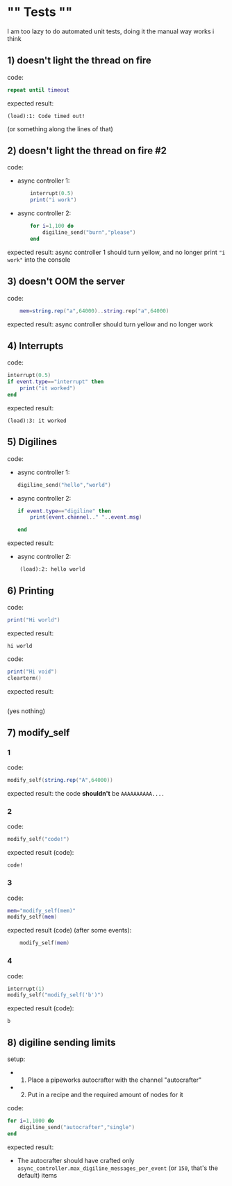 # "" Tests ""

I am too lazy to do automated unit tests, doing it the manual way works i think

## 1) doesn't light the thread on fire
code:
```lua
repeat until timeout
```
expected result:
```
(load):1: Code timed out!
``` 
(or something along the lines of that)
## 2) doesn't light the thread on fire #2
code:

- async controller 1:
    ```lua
        interrupt(0.5)
        print("i work")
    ```
- async controller 2:
    ```lua
        for i=1,100 do
            digiline_send("burn","please") 
        end
    ```
expected result: async controller 1 should turn yellow, and no longer print `"i work"` into the console
## 3) doesn't OOM the server
code:
```lua
    mem=string.rep("a",64000)..string.rep("a",64000)
```
expected result: async controller should turn yellow and no longer work

## 4) Interrupts
code:
```lua
interrupt(0.5)
if event.type=="interrupt" then
    print("it worked")
end
```
expected result:
```
(load):3: it worked
```

## 5) Digilines
code:

- async controller 1:
    ```lua
    digiline_send("hello","world")
    ```

- async controller 2:
    ```lua
    if event.type=="digiline" then
        print(event.channel.." "..event.msg)

    end
    ```

expected result:
- async controller 2:
```
    (load):2: hello world
```

## 6) Printing
code:
```lua
print("Hi world")
```
expected result:
```
hi world
```

code:
```lua
print("Hi void")
clearterm()
```
expected result:
```

```
(yes nothing)

## 7) modify_self
### 1
code:
```lua
modify_self(string.rep("A",64000))
```

expected result: the code **shouldn't** be `AAAAAAAAAA....`
### 2
code:

```lua
modify_self("code!")
```
expected result (code):
```
code!
```
### 3
code:
```lua
mem="modify_self(mem)"
modify_self(mem)
```
expected result (code) (after some events):
```lua
    modify_self(mem)
```
### 4
code:
```lua
interrupt(1)
modify_self("modify_self('b')")
```

expected result (code):
```
b
```
## 8) digiline sending limits

setup:
- 1) Place a pipeworks autocrafter with the channel "autocrafter"
- 2) Put in a recipe and the required amount of nodes for it

code:
```lua
for i=1,1000 do
    digiline_send("autocrafter","single")
end
```

expected result:
- The autocrafter should have crafted only `async_controller.max_digiline_messages_per_event` (or `150`, that's the default) items
